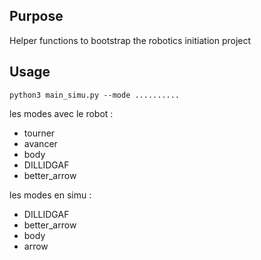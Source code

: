 ## Purpose

Helper functions to bootstrap the robotics initiation project

## Usage
```
python3 main_simu.py --mode ..........
```
les modes avec le robot :
- tourner 
- avancer 
- body
- DILLIDGAF
- better_arrow

les modes en simu :
- DILLIDGAF
- better_arrow
- body
- arrow

